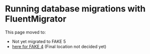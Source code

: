 # Running database migrations with FluentMigrator

This page moved to:

- Not yet migrated to FAKE 5
- [here for FAKE 4](todo-fluentmigrator.html) (Final location not decided yet)


